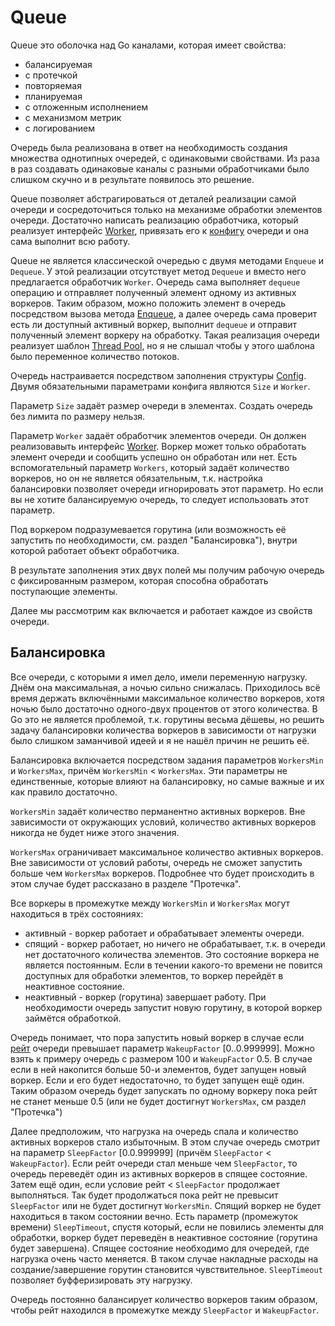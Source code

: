 # Queue

Queue это оболочка над Go каналами, которая имеет свойства:
* балансируемая
* с протечкой
* повторяемая
* планируемая
* с отложенным исполнением
* с механизмом метрик
* с логированием

Очередь была реализована в ответ на необходимость создания множества однотипных очередей, с одинаковыми свойствами.
Из раза в раз создавать одинаковые каналы с разными обработчиками было слишком скучно и в результате появилось это решение.

Queue позволяет абстрагироваться от деталей реализации самой очереди и сосредоточиться только на механизме обработки
элементов очереди. Достаточно написать реализацию обработчика, который реализует интерфейс [Worker](https://github.com/koykov/queue/blob/master/interface.go#L18),
привязать его к [конфигу](https://github.com/koykov/queue/blob/master/config.go#L22) очереди и она сама выполнит всю работу.

Queue не является классической очередью с двумя методами `Enqueue` и `Dequeue`. У этой реализации отсутствует метод
`Dequeue` и вместо него предлагается обработчик `Worker`. Очередь сама выполняет `dequeue` операцию и отправляет полученный
элемент одному из активных воркеров. Таким образом, можно положить элемент в очередь посредством вызова метода [Enqueue](https://github.com/koykov/queue/blob/master/interface.go#L6),
а далее очередь сама проверит есть ли доступный активный воркер, выполнит `dequeue` и отправит полученный элемент воркеру
на обработку. Такая реализация очереди реализует шаблон [Thread Pool](https://en.wikipedia.org/wiki/Thread_pool), но я
не слышал чтобы у этого шаблона было переменное количество потоков.

Очередь настраивается посредством заполнения структуры [Config](https://github.com/koykov/queue/blob/master/config.go#L22).
Двумя обязательными параметрами конфига являются `Size` и `Worker`.

Параметр `Size` задаёт размер очереди в элементах. Создать очередь без лимита по размеру нельзя.

Параметр `Worker` задаёт обработчик элементов очереди. Он должен реализовавыть интерфейс [Worker](https://github.com/koykov/queue/blob/master/interface.go#L18).
Воркер может только обработать элемент очереди и сообщить успешно он обработан или нет. Есть вспомогательный параметр
`Workers`, который задаёт количество воркеров, но он не является обязательным, т.к. настройка балансировки позволяет
очереди игнорировать этот параметр. Но если вы не хотите балансируемую очередь, то следует использовать этот параметр.

Под воркером подразумевается горутина (или возможность её запустить по необходимости, см. раздел "Балансировка"), внутри
которой работает объект обработчика.

В результате заполнения этих двух полей мы получим рабочую очередь с фиксированным размером, которая способна обработать
поступающие элементы.

Далее мы рассмотрим как включается и работает каждое из свойств очереди.

## Балансировка

Все очереди, с которыми я имел дело, имели переменную нагрузку. Днём она максимальная, а ночью сильно снижалась.
Приходилось всё время держать включёнными максимальное количество воркеров, хотя ночью было достаточно одного-двух
процентов от этого количества. В Go это не является проблемой, т.к. горутины весьма дёшевы, но решить задачу балансировки
количества воркеров в зависимости от нагрузки было слишком заманчивой идеей и я не нашёл причин не решить её.

Балансировка включается посредством задания параметров `WorkersMin` и `WorkersMax`, причём `WorkersMin` < `WorkersMax`.
Эти параметры не единственные, которые влияют на балансировку, но самые важные и их как правило достаточно.

`WorkersMin` задаёт количество перманентно активных воркеров. Вне зависимости от окружающих условий, количество активных
воркеров никогда не будет ниже этого значения.

`WorkersMax` ограничивает максимальное количество активных воркеров. Вне зависимости от условий работы, очередь не сможет
запустить больше чем `WorkersMax` воркеров. Подробнее что будет происходить в этом случае будет рассказано в разделе
"Протечка".

Все воркеры в промежутке между `WorkersMin` и `WorkersMax` могут находиться в трёх состояниях:
* активный - воркер работает и обрабатывает элементы очереди.
* спящий - воркер работает, но ничего не обрабатывает, т.к. в очереди нет достаточного количества элементов.
Это состояние воркера не является постоянным. Если в течении какого-то времени не повится доступных для обработки
элементов, то воркер перейдёт в неактивное состояние.
* неактивный - воркер (горутина) завершает работу. При необходимости очередь запустит новую горутину, в которой воркер 
займётся обработкой.

Очередь понимает, что пора запустить новый воркер в случае если [рейт](https://github.com/koykov/queue/blob/master/interface.go#L12)
очереди превышает параметр `WakeupFactor` [0..0.999999].
Можно взять к примеру очередь с размером 100 и `WakeupFactor` 0.5. В случае если в ней накопится больше 50-и элементов,
будет запущен новый воркер. Если и его будет недостаточно, то будет запущен ещё один. Таким образом очередь будет запускать
по одному воркеру пока рейт не станет меньше 0.5 (или не будет достигнут `WorkersMax`, см раздел "Протечка")

Далее предположим, что нагрузка на очередь спала и количество активных воркеров стало избыточным. В этом случае очередь
смотрит на параметр `SleepFactor` [0.0.999999] (причём `SleepFactor` < `WakeupFactor`). Если рейт очереди стал меньше
чем `SleepFactor`, то очередь переведёт один из активных воркеров в спящее состояние. Затем ещё один, если условие 
рейт < `SleepFactor` продолжает выполняться. Так будет продолжаться пока рейт не превысит `SleepFactor` или не будет
достигнут `WorkersMin`. Спящий воркер не будет находиться в таком состоянии вечно. Есть параметр (промежуток времени)
`SleepTimeout`, спустя который, если не повились элементы для обработки, воркер будет переведён в неактивное состояние
(горутина будет завершена). Спящее состояние необходимо для очередей, где нагрузка очень часто меняется. В таком случае
накладные расходы на создание/завершение горутин становится чувствительное. `SleepTimeout` позволяет буфферизировать эту
нагрузку.

Очередь постоянно балансирует количество воркеров таким образом, чтобы рейт находился в промежутке между `SleepFactor` и
`WakeupFactor`.
